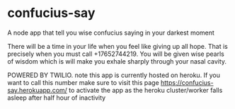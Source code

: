 # confucius-say
A node app that tell you wise confucius saying in your darkest moment


There will be a time in your life when you feel like giving up all hope. That is precisely when you must call +17652744219.
You will be given wise pearls of wisdom which is will make you exhale sharply through your nasal cavity.


POWERED BY TWILIO.
note this app is currently hosted on heroku. If you want to call this number make sure to visit this page https://confucius-say.herokuapp.com/ to  activate the app as the heroku cluster/worker falls asleep after half hour of inactivity
